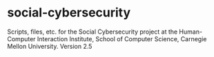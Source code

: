 # social-cybersecurity
Scripts, files, etc. for the Social Cybersecurity project at the Human-Computer Interaction Institute, School of Computer Science, Carnegie Mellon University. Version 2.5
